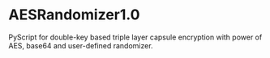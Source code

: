 # AESRandomizer1.0
PyScript for double-key based triple layer capsule encryption with power of AES, base64 and user-defined randomizer.
